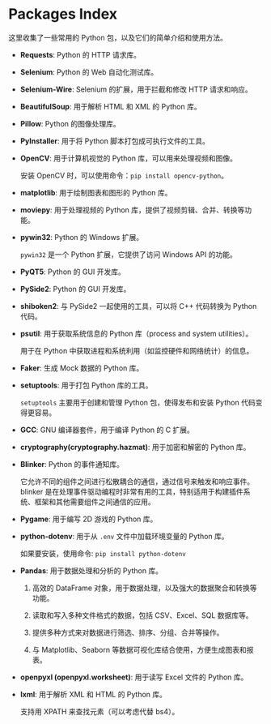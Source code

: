 # Packages Index

这里收集了一些常用的 Python 包，以及它们的简单介绍和使用方法。

- **Requests**: Python 的 HTTP 请求库。

- **Selenium**: Python 的 Web 自动化测试库。

- **Selenium-Wire**: Selenium 的扩展，用于拦截和修改 HTTP 请求和响应。

- **BeautifulSoup**: 用于解析 HTML 和 XML 的 Python 库。

- **Pillow**: Python 的图像处理库。

- **PyInstaller**: 用于将 Python 脚本打包成可执行文件的工具。

- **OpenCV**: 用于计算机视觉的 Python 库，可以用来处理视频和图像。

  安装 OpenCV 时，可以使用命令：`pip install opencv-python`。

- **matplotlib**: 用于绘制图表和图形的 Python 库。

- **moviepy**: 用于处理视频的 Python 库，提供了视频剪辑、合并、转换等功能。

- **pywin32**: Python 的 Windows 扩展。

  `pywin32` 是一个 Python 扩展，它提供了访问 Windows API 的功能。

- **PyQT5**: Python 的 GUI 开发库。

- **PySide2**: Python 的 GUI 开发库。

- **shiboken2**: 与 PySide2 一起使用的工具，可以将 C++ 代码转换为 Python 代码。

- **psutil**: 用于获取系统信息的 Python 库（process and system utilities）。

  用于在 Python 中获取进程和系统利用（如监控硬件和网络统计）的信息。

- **Faker**: 生成 Mock 数据的 Python 库。

- **setuptools**: 用于打包 Python 库的工具。

  `setuptools` 主要用于创建和管理 Python 包，使得发布和安装 Python 代码变得更容易。

- **GCC**: GNU 编译器套件，用于编译 Python 的 C 扩展。

- **cryptography(cryptography.hazmat)**: 用于加密和解密的 Python 库。

- **Blinker**: Python 的事件通知库。

  它允许不同的组件之间进行松散耦合的通信，通过信号来触发和响应事件。blinker 是在处理事件驱动编程时非常有用的工具，特别适用于构建插件系统、框架和其他需要组件之间通信的应用。

- **Pygame**: 用于编写 2D 游戏的 Python 库。

- **python-dotenv**: 用于从 `.env` 文件中加载环境变量的 Python 库。

  如果要安装，使用命令: `pip install python-dotenv`

- **Pandas**: 用于数据处理和分析的 Python 库。

  1. 高效的 DataFrame 对象，用于数据处理，以及强大的数据聚合和转换等功能。

  2. 读取和写入多种文件格式的数据，包括 CSV、Excel、SQL 数据库等。

  3. 提供多种方式来对数据进行筛选、排序、分组、合并等操作。

  4. 与 Matplotlib、Seaborn 等数据可视化库结合使用，方便生成图表和报表。

- **openpyxl (openpyxl.worksheet)**: 用于读写 Excel 文件的 Python 库。

- **lxml**: 用于解析 XML 和 HTML 的 Python 库。

  支持用 XPATH 来查找元素（可以考虑代替 bs4）。
